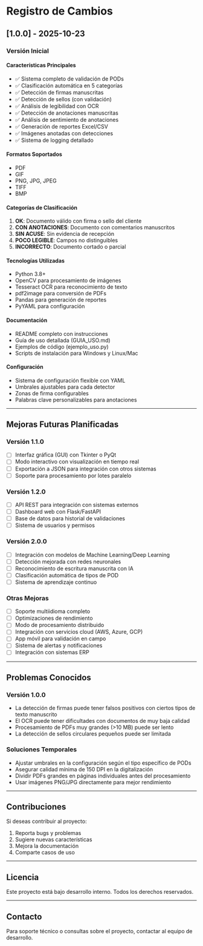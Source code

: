# Registro de Cambios

## [1.0.0] - 2025-10-23

### Versión Inicial

#### Características Principales
- ✅ Sistema completo de validación de PODs
- ✅ Clasificación automática en 5 categorías
- ✅ Detección de firmas manuscritas
- ✅ Detección de sellos (con validación)
- ✅ Análisis de legibilidad con OCR
- ✅ Detección de anotaciones manuscritas
- ✅ Análisis de sentimiento de anotaciones
- ✅ Generación de reportes Excel/CSV
- ✅ Imágenes anotadas con detecciones
- ✅ Sistema de logging detallado

#### Formatos Soportados
- PDF
- GIF
- PNG, JPG, JPEG
- TIFF
- BMP

#### Categorías de Clasificación
1. **OK**: Documento válido con firma o sello del cliente
2. **CON ANOTACIONES**: Documento con comentarios manuscritos
3. **SIN ACUSE**: Sin evidencia de recepción
4. **POCO LEGIBLE**: Campos no distinguibles
5. **INCORRECTO**: Documento cortado o parcial

#### Tecnologías Utilizadas
- Python 3.8+
- OpenCV para procesamiento de imágenes
- Tesseract OCR para reconocimiento de texto
- pdf2image para conversión de PDFs
- Pandas para generación de reportes
- PyYAML para configuración

#### Documentación
- README completo con instrucciones
- Guía de uso detallada (GUIA_USO.md)
- Ejemplos de código (ejemplo_uso.py)
- Scripts de instalación para Windows y Linux/Mac

#### Configuración
- Sistema de configuración flexible con YAML
- Umbrales ajustables para cada detector
- Zonas de firma configurables
- Palabras clave personalizables para anotaciones

---

## Mejoras Futuras Planificadas

### Versión 1.1.0
- [ ] Interfaz gráfica (GUI) con Tkinter o PyQt
- [ ] Modo interactivo con visualización en tiempo real
- [ ] Exportación a JSON para integración con otros sistemas
- [ ] Soporte para procesamiento por lotes paralelo

### Versión 1.2.0
- [ ] API REST para integración con sistemas externos
- [ ] Dashboard web con Flask/FastAPI
- [ ] Base de datos para historial de validaciones
- [ ] Sistema de usuarios y permisos

### Versión 2.0.0
- [ ] Integración con modelos de Machine Learning/Deep Learning
- [ ] Detección mejorada con redes neuronales
- [ ] Reconocimiento de escritura manuscrita con IA
- [ ] Clasificación automática de tipos de POD
- [ ] Sistema de aprendizaje continuo

### Otras Mejoras
- [ ] Soporte multiidioma completo
- [ ] Optimizaciones de rendimiento
- [ ] Modo de procesamiento distribuido
- [ ] Integración con servicios cloud (AWS, Azure, GCP)
- [ ] App móvil para validación en campo
- [ ] Sistema de alertas y notificaciones
- [ ] Integración con sistemas ERP

---

## Problemas Conocidos

### Versión 1.0.0
- La detección de firmas puede tener falsos positivos con ciertos tipos de texto manuscrito
- El OCR puede tener dificultades con documentos de muy baja calidad
- Procesamiento de PDFs muy grandes (>10 MB) puede ser lento
- La detección de sellos circulares pequeños puede ser limitada

### Soluciones Temporales
- Ajustar umbrales en la configuración según el tipo específico de PODs
- Asegurar calidad mínima de 150 DPI en la digitalización
- Dividir PDFs grandes en páginas individuales antes del procesamiento
- Usar imágenes PNG/JPG directamente para mejor rendimiento

---

## Contribuciones

Si deseas contribuir al proyecto:
1. Reporta bugs y problemas
2. Sugiere nuevas características
3. Mejora la documentación
4. Comparte casos de uso

---

## Licencia

Este proyecto está bajo desarrollo interno.
Todos los derechos reservados.

---

## Contacto

Para soporte técnico o consultas sobre el proyecto, contactar al equipo de desarrollo.

